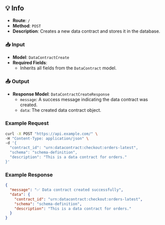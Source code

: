 
## 💡 Info

- **Route**: `/`
- **Method**: `POST`
- **Description**: Creates a new data contract and stores it in the database.

### 📥 Input

- **Model**: `DataContractCreate`
- **Required Fields**:
  - Inherits all fields from the `DataContract` model.

### 📤 Output

- **Response Model**: `DataContractCreateResponse`
  - `message`: A success message indicating the data contract was created.
  - `data`: The created data contract object.

### Example Request

```bash
curl -X POST "https://api.example.com/" \
-H "Content-Type: application/json" \
-d '{
  "contract_id": "urn:datacontract:checkout:orders-latest",
  "schema": "schema-definition",
  "description": "This is a data contract for orders."
}'
```

### Example Response

```json
{
  "message": "✅ Data contract created successfully",
  "data": {
    "contract_id": "urn:datacontract:checkout:orders-latest",
    "schema": "schema-definition",
    "description": "This is a data contract for orders."
  }
}
```